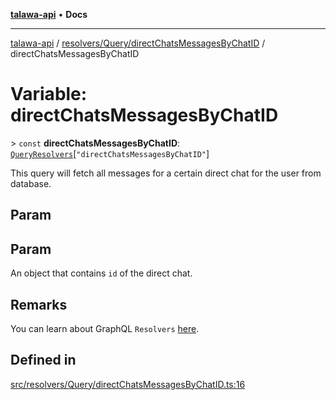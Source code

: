 [**talawa-api**](../../../../README.md) • **Docs**

***

[talawa-api](../../../../modules.md) / [resolvers/Query/directChatsMessagesByChatID](../README.md) / directChatsMessagesByChatID

# Variable: directChatsMessagesByChatID

\> `const` **directChatsMessagesByChatID**: [`QueryResolvers`](../../../../types/generatedGraphQLTypes/type-aliases/QueryResolvers.md)\[`"directChatsMessagesByChatID"`\]

This query will fetch all messages for a certain direct chat for the user from database.

## Param

## Param

An object that contains `id` of the direct chat.

## Remarks

You can learn about GraphQL `Resolvers`
[here](https://www.apollographql.com/docs/apollo-server/data/resolvers/).

## Defined in

[src/resolvers/Query/directChatsMessagesByChatID.ts:16](https://github.com/PalisadoesFoundation/talawa-api/blob/2f8fb6988cd34004fbbf76550c8eef691b861a19/src/resolvers/Query/directChatsMessagesByChatID.ts#L16)
